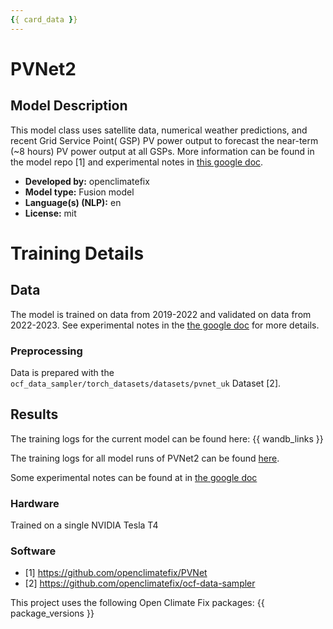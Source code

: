 ```yaml
---
{{ card_data }}
---
```







# PVNet2

## Model Description

<!-- Provide a longer summary of what this model is/does. -->
This model class uses satellite data, numerical weather predictions, and recent Grid Service Point( GSP) PV power output to forecast the near-term (~8 hours) PV power output at all GSPs. More information can be found in the model repo [1] and experimental notes in [this google doc](https://docs.google.com/document/d/1fbkfkBzp16WbnCg7RDuRDvgzInA6XQu3xh4NCjV-WDA/edit?usp=sharing).

- **Developed by:** openclimatefix
- **Model type:** Fusion model
- **Language(s) (NLP):** en
- **License:** mit


# Training Details

## Data

<!-- This should link to a Data Card, perhaps with a short stub of information on what the training data is all about as well as documentation related to data pre-processing or additional filtering. -->

The model is trained on data from 2019-2022 and validated on data from 2022-2023. See experimental notes in the [the google doc](https://docs.google.com/document/d/1fbkfkBzp16WbnCg7RDuRDvgzInA6XQu3xh4NCjV-WDA/edit?usp=sharing) for more details.


### Preprocessing

Data is prepared with the `ocf_data_sampler/torch_datasets/datasets/pvnet_uk` Dataset [2].


## Results

The training logs for the current model can be found here:
{{ wandb_links }}

The training logs for all model runs of PVNet2 can be found [here](https://wandb.ai/openclimatefix/pvnet2.1).

Some experimental notes can be found at in [the google doc](https://docs.google.com/document/d/1fbkfkBzp16WbnCg7RDuRDvgzInA6XQu3xh4NCjV-WDA/edit?usp=sharing)


### Hardware

Trained on a single NVIDIA Tesla T4

### Software

- [1] https://github.com/openclimatefix/PVNet
- [2] https://github.com/openclimatefix/ocf-data-sampler

This project uses the following Open Climate Fix packages:
{{ package_versions }}